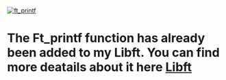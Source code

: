 [![ft_printf](https://user-images.githubusercontent.com/102623863/185660861-4a98c2c0-1d1b-460f-9aa8-8ae3a1f23cfe.png)](https://linktr.ee/vtrevisa)

# The Ft_printf function has already been added to my Libft. You can find more deatails about it here [**Libft**](https://github.com/vtrevisa/Libft#ft_printf)
